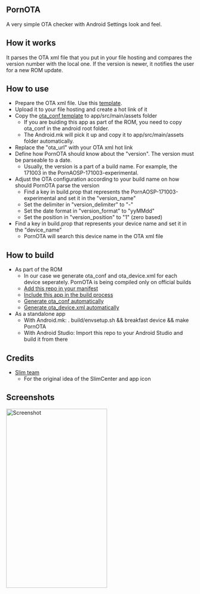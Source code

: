 PornOTA
-------
A very simple OTA checker with Android Settings look and feel.

How it works
------------
It parses the OTA xml file that you put in your file hosting and compares the version number with the local one.
If the version is newer, it notifies the user for a new ROM update.

How to use
----------
* Prepare the OTA xml file. Use this [template](https://raw.githubusercontent.com/PornAOSP/android_packages_apps_PornOTA/o/examples/ota_device.xml).
* Upload it to your file hosting and create a hot link of it
* Copy the [ota_conf template](https://raw.githubusercontent.com/PornAOSP/android_packages_apps_PornOTA/o/examples/ota_conf) to app/src/main/assets folder
  * If you are buiding this app as part of the ROM, you need to copy ota_conf in the android root folder.
  * The Android.mk will pick it up and copy it to app/src/main/assets folder automatically.
* Replace the "ota_url" with your OTA xml hot link
* Define how PornOTA should know about the "version". The version must be parseable to a date.
  * Usually, the version is a part of a build name. For example, the 171003 in the PornAOSP-171003-experimental.
* Adjust the OTA configuration according to your build name on how should PornOTA parse the version
  * Find a key in build.prop that represents the PornAOSP-171003-experimental and set it in the "version_name"
  * Set the delimiter in "version_delimiter" to "-"
  * Set the date format in "version_format" to "yyMMdd"
  * Set the position in "version_position" to "1" (zero based)
* Find a key in build.prop that represents your device name and set it in the "device_name"
  * PornOTA will search this device name in the OTA xml file

How to build
------------
* As part of the ROM
  * In our case we generate ota_conf and ota_device.xml for each device seperately. PornOTA is being compiled only on official builds
  * [Add this repo in your manifest](https://github.com/PornAOSP/platform_manifest/commit/19022375e09bf21df06d91f99adadedbf93a4c1e#diff-ed2d373425288c8aef4d5b5a9603e43aR8)
  * [Include this app in the build process](https://github.com/PornAOSP/vendor_paosp/blob/o/config/ota.mk#L16-L18)
  * [Generate ota_conf automatically](https://raw.githubusercontent.com/PornAOSP/vendor_paosp/o/config/ota.mk)
  * [Generate ota_device.xml automatically](https://raw.githubusercontent.com/PornAOSP/vendor_paosp/19f5d60fa2945f375a961d829aefaaa314825886/build/tools/ota)
* As a standalone app
  * With Android.mk: . build/envsetup.sh && breakfast device && make PornOTA
  * With Android Studio: Import this repo to your Android Studio and build it from there
  
Credits
-------
* [Slim team](http://slimroms.net/)
  * For the original idea of the SlimCenter and app icon

Screenshots
-----------
<img alt="Screenshot"
   width="270" height="480" 
   src="https://raw.githubusercontent.com/PornAOSP/android_packages_apps_PornOTA/o/examples/screenshot.png" />
